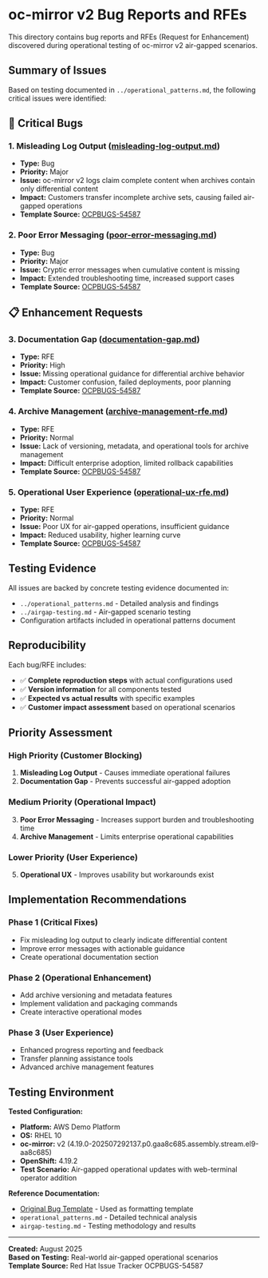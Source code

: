 # oc-mirror v2 Bug Reports and RFEs

This directory contains bug reports and RFEs (Request for Enhancement) discovered during operational testing of oc-mirror v2 air-gapped scenarios.

## Summary of Issues

Based on testing documented in `../operational_patterns.md`, the following critical issues were identified:

## 🚨 Critical Bugs

### 1. Misleading Log Output ([misleading-log-output.md](./misleading-log-output.md))
- **Type:** Bug
- **Priority:** Major  
- **Issue:** oc-mirror v2 logs claim complete content when archives contain only differential content
- **Impact:** Customers transfer incomplete archive sets, causing failed air-gapped operations
- **Template Source:** [OCPBUGS-54587](https://issues.redhat.com/browse/OCPBUGS-54587)

### 2. Poor Error Messaging ([poor-error-messaging.md](./poor-error-messaging.md))
- **Type:** Bug
- **Priority:** Major
- **Issue:** Cryptic error messages when cumulative content is missing  
- **Impact:** Extended troubleshooting time, increased support cases
- **Template Source:** [OCPBUGS-54587](https://issues.redhat.com/browse/OCPBUGS-54587)

## 📋 Enhancement Requests

### 3. Documentation Gap ([documentation-gap.md](./documentation-gap.md))
- **Type:** RFE
- **Priority:** High
- **Issue:** Missing operational guidance for differential archive behavior
- **Impact:** Customer confusion, failed deployments, poor planning
- **Template Source:** [OCPBUGS-54587](https://issues.redhat.com/browse/OCPBUGS-54587)

### 4. Archive Management ([archive-management-rfe.md](./archive-management-rfe.md))
- **Type:** RFE  
- **Priority:** Normal
- **Issue:** Lack of versioning, metadata, and operational tools for archive management
- **Impact:** Difficult enterprise adoption, limited rollback capabilities
- **Template Source:** [OCPBUGS-54587](https://issues.redhat.com/browse/OCPBUGS-54587)

### 5. Operational User Experience ([operational-ux-rfe.md](./operational-ux-rfe.md))
- **Type:** RFE
- **Priority:** Normal  
- **Issue:** Poor UX for air-gapped operations, insufficient guidance
- **Impact:** Reduced usability, higher learning curve
- **Template Source:** [OCPBUGS-54587](https://issues.redhat.com/browse/OCPBUGS-54587)

## Testing Evidence

All issues are backed by concrete testing evidence documented in:
- `../operational_patterns.md` - Detailed analysis and findings
- `../airgap-testing.md` - Air-gapped scenario testing  
- Configuration artifacts included in operational patterns document

## Reproducibility

Each bug/RFE includes:
- ✅ **Complete reproduction steps** with actual configurations used
- ✅ **Version information** for all components tested
- ✅ **Expected vs actual results** with specific examples
- ✅ **Customer impact assessment** based on operational scenarios

## Priority Assessment

### High Priority (Customer Blocking)
1. **Misleading Log Output** - Causes immediate operational failures
2. **Documentation Gap** - Prevents successful air-gapped adoption

### Medium Priority (Operational Impact)  
3. **Poor Error Messaging** - Increases support burden and troubleshooting time
4. **Archive Management** - Limits enterprise operational capabilities

### Lower Priority (User Experience)
5. **Operational UX** - Improves usability but workarounds exist

## Implementation Recommendations

### Phase 1 (Critical Fixes)
- Fix misleading log output to clearly indicate differential content
- Improve error messages with actionable guidance
- Create operational documentation section

### Phase 2 (Operational Enhancement)
- Add archive versioning and metadata features
- Implement validation and packaging commands
- Create interactive operational modes

### Phase 3 (User Experience)
- Enhanced progress reporting and feedback
- Transfer planning assistance tools
- Advanced archive management features

## Testing Environment

**Tested Configuration:**
- **Platform:** AWS Demo Platform
- **OS:** RHEL 10
- **oc-mirror:** v2 (4.19.0-202507292137.p0.gaa8c685.assembly.stream.el9-aa8c685)  
- **OpenShift:** 4.19.2
- **Test Scenario:** Air-gapped operational updates with web-terminal operator addition

**Reference Documentation:**
- [Original Bug Template](https://issues.redhat.com/browse/OCPBUGS-54587) - Used as formatting template
- `operational_patterns.md` - Detailed technical analysis
- `airgap-testing.md` - Testing methodology and results

---

**Created:** August 2025  
**Based on Testing:** Real-world air-gapped operational scenarios  
**Template Source:** Red Hat Issue Tracker OCPBUGS-54587
